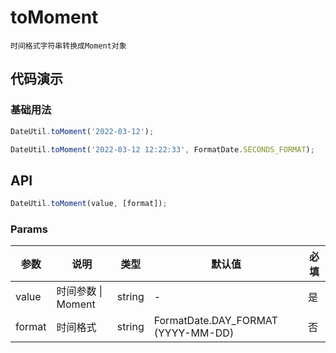 # toMoment

`时间格式字符串转换成Moment对象`


## 代码演示

### 基础用法
```jsx | pure
DateUtil.toMoment('2022-03-12');
```

```jsx | pure
DateUtil.toMoment('2022-03-12 12:22:33', FormatDate.SECONDS_FORMAT);
```

## API
```jsx | pure
DateUtil.toMoment(value, [format]);
```

### Params

| 参数   | 说明               | 类型   | 默认值                             | 必填 |
| ------ | ------------------ | ------ | ---------------------------------- | ---- |
| value  | 时间参数 \| Moment | string | -                                  | 是   |
| format | 时间格式           | string | FormatDate.DAY_FORMAT (YYYY-MM-DD) | 否   |

